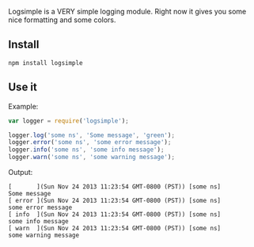 Logsimple is a VERY simple logging module. Right now it gives you some nice formatting and some colors.

## Install

```npm install logsimple```

## Use it

Example:
```javascript
var logger = require('logsimple');

logger.log('some ns', 'Some message', 'green');
logger.error('some ns', 'some error message');
logger.info('some ns', 'some info message');
logger.warn('some ns', 'some warning message');
```

Output:
```
[       ](Sun Nov 24 2013 11:23:54 GMT-0800 (PST)) [some ns]                    Some message
[ error ](Sun Nov 24 2013 11:23:54 GMT-0800 (PST)) [some ns]                    some error message
[ info  ](Sun Nov 24 2013 11:23:54 GMT-0800 (PST)) [some ns]                    some info message
[ warn  ](Sun Nov 24 2013 11:23:54 GMT-0800 (PST)) [some ns]                    some warning message
```